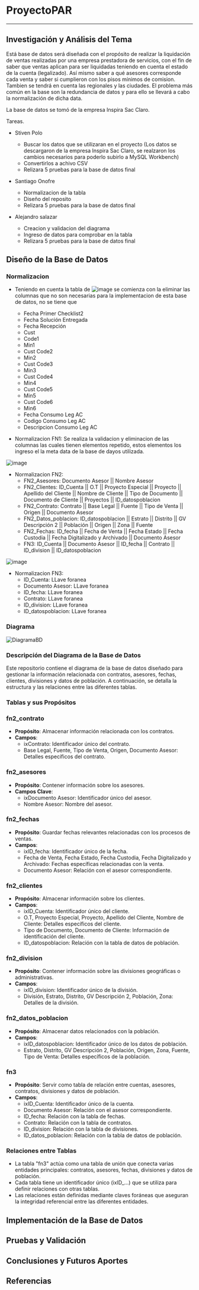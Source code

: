 # ProyectoPAR
---


## Investigación y Análisis del Tema

Está base de datos será diseñada con el propósito de realizar la liquidación de ventas  realizadas por una empresa prestadora de servicios, con el fin de saber que ventas aplican para ser liquidadas teniendo en cuenta el estado de la cuenta (legalizado). Así mismo saber a qué asesores corresponde cada venta y saber si cumplieron con los pisos mínimos de comision. Tambien se tendrá en cuenta las regionales y las ciudades. El problema más común en la base son la redundancia de datos y para ello se llevará a cabo la normalización de dicha data.

La base de datos se tomó de la empresa Inspira Sac Claro.

Tareas.
- Stiven Polo
  * Buscar los datos que se utilizaran en el proyecto (Los datos se descargaron de la empresa Inspira Sac Claro, se realzaron los cambios necesarios para poderlo subirlo a MySQL Workbench)
  * Convertirlos a achivo CSV
  * Relizara 5 pruebas para la base de datos final

- Santiago Onofre
  * Normalizacion de la tabla 
  * Diseño del reposito
  * Relizara 5 pruebas para la base de  datos final
 
- Alejandro salazar
  * Creacion y validacion del diagrama
  * Ingreso de datos para comprobar en la tabla 
  * Relizara 5 pruebas para la base de  datos final

   

## Diseño de la Base de Datos

### Normalizacion
- Teniendo en cuenta la tabla de ![image](https://github.com/Onhofre/Ventas-de-una-empresa/assets/170147666/a193a744-a328-490a-b5bd-ac1e4dd921ee) se comienza con la eliminar las columnas que no son necesarias para la implementacion de esta base de datos, no se tiene que 
  * Fecha Primer Checklist2
  * Fecha Solución Entregada
  * Fecha Recepción
  * Cust
  * Code1
  * Min1
  * Cust Code2
  * Min2
  * Cust Code3
  * Min3
  * Cust Code4
  * Min4
  * Cust Code5
  * Min5
  * Cust Code6
  * Min6
  * Fecha Consumo Leg AC
  * Codigo Consumo Leg AC
  * Descripcion Consumo Leg AC

-    Normalizacion FN1: Se realiza la validacion y eliminacion de las columnas las cuales tienen elementos repetido, estos elementos los ingreso el la meta data de la base de dayos utilizada.

![image](https://github.com/Onhofre/Ventas-de-una-empresa/assets/170147666/cead7546-1886-4d59-ac2b-e9f033c445e5)


-    Normalizacion FN2:
     * FN2_Asesores: Documento Asesor	|| Nombre Asesor
     * FN2_Clientes: ID_Cuenta ||	O.T	|| Proyecto Especial	|| Proyecto	|| Apellido del Cliente	|| Nombre de Cliente || Tipo de Documento ||	Documento de Cliente ||	Proyectos	|| ID_datospoblacion
     * FN2_Contrato: Contrato ||	Base Legal ||	Fuente	|| Tipo de Venta ||	Origen	|| Documento Asesor
     * FN2_Datos_poblacion: ID_datospoblacion	|| Estrato	|| Distrito	|| GV Descripción 2	|| Población	|| Origen ||	Zona	|| Fuente
     * FN2_Fechas: ID_fecha	|| Fecha de Venta	|| Fecha Estado	|| Fecha Custodia	|| Fecha Digitalizado y Archivado	|| Documento Asesor
     * FN3: ID_Cuenta	|| Documento Asesor	|| ID_fecha	|| Contrato	|| ID_division	|| ID_datospoblacion

![image](https://github.com/Onhofre/Ventas-de-una-empresa/assets/170147666/f6471cf6-0ef1-4b98-82dd-80bbcc366814)

-    Normalizacion FN3:
     * ID_Cuenta: LLave foranea
     * Documento Asesor: LLave foranea
     * ID_fecha: LLave foranea
     * Contrato: LLave foranea
     * ID_division: LLave foranea
     * ID_datospoblacion: LLave foranea

### Diagrama 

![DiagramaBD](https://github.com/Onhofre/Ventas-de-una-empresa/assets/170148837/e863527e-bb9a-4622-8aef-be5e9698b3e0)

### Descripción del Diagrama de la Base de Datos

Este repositorio contiene el diagrama de la base de datos diseñado para gestionar la información relacionada con contratos, asesores, fechas, clientes, divisiones y datos de población. A continuación, se detalla la estructura y las relaciones entre las diferentes tablas.

### Tablas y sus Propósitos

### fn2_contrato
- **Propósito**: Almacenar información relacionada con los contratos.
- **Campos**: 
  - ixContrato: Identificador único del contrato.
  - Base Legal, Fuente, Tipo de Venta, Origen, Documento Asesor: Detalles específicos del contrato.

### fn2_asesores
- **Propósito**: Contener información sobre los asesores.
- **Campos Clave**: 
  - ixDocumento Asesor: Identificador único del asesor.
  - Nombre Asesor: Nombre del asesor.

### fn2_fechas
- **Propósito**: Guardar fechas relevantes relacionadas con los procesos de ventas.
- **Campos**: 
  - ixID_fecha: Identificador único de la fecha.
  - Fecha de Venta, Fecha Estado, Fecha Custodia, Fecha Digitalizado y Archivado: Fechas específicas relacionadas con la venta.
  - Documento Asesor: Relación con el asesor correspondiente.

### fn2_clientes
- **Propósito**: Almacenar información sobre los clientes.
- **Campos**: 
  - ixID_Cuenta: Identificador único del cliente.
  - O.T, Proyecto Especial, Proyecto, Apellido del Cliente, Nombre de Cliente: Detalles específicos del cliente.
  - Tipo de Documento, Documento de Cliente: Información de identificación del cliente.
  - ID_datospoblacion: Relación con la tabla de datos de población.

### fn2_division
- **Propósito**: Contener información sobre las divisiones geográficas o administrativas.
- **Campos**: 
  - ixID_division: Identificador único de la división.
  - División, Estrato, Distrito, GV Descripción 2, Población, Zona: Detalles de la división.

### fn2_datos_poblacion
- **Propósito**: Almacenar datos relacionados con la población.
- **Campos**: 
  - ixID_datospoblacion: Identificador único de los datos de población.
  - Estrato, Distrito, GV Descripción 2, Población, Origen, Zona, Fuente, Tipo de Venta: Detalles específicos de la población.

### fn3
- **Propósito**: Servir como tabla de relación entre cuentas, asesores, contratos, divisiones y datos de población.
- **Campos**: 
  - ixID_Cuenta: Identificador único de la cuenta.
  - Documento Asesor: Relación con el asesor correspondiente.
  - ID_fecha: Relación con la tabla de fechas.
  - Contrato: Relación con la tabla de contratos.
  - ID_division: Relación con la tabla de divisiones.
  - ID_datos_poblacion: Relación con la tabla de datos de población.

### Relaciones entre Tablas

- La tabla "fn3" actúa como una tabla de unión que conecta varias entidades principales: contratos, asesores, fechas, divisiones y datos de población.
- Cada tabla tiene un identificador único (ixID_...) que se utiliza para definir relaciones con otras tablas.
- Las relaciones están definidas mediante claves foráneas que aseguran la integridad referencial entre las diferentes entidades.






## Implementación de la Base de Datos




## Pruebas y Validación




## Conclusiones y Futuros Aportes



## Referencias
